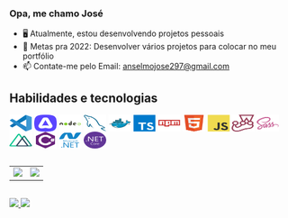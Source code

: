 ### Opa, me chamo José

- 🖥️ Atualmente, estou desenvolvendo projetos pessoais
- 🔨 Metas pra 2022: Desenvolver vários projetos para colocar no meu portfólio
- 📫 Contate-me pelo Email: anselmojose297@gmail.com

## Habilidades e tecnologias

<div style="display: inline_block">
  <img align="center" alt="VS Code" height="30" width="40" src="https://github.com/devicons/devicon/blob/master/icons/vscode/vscode-original.svg" />
  <img align="center" alt="AdonisJS" height="30" width="40" src="https://github.com/devicons/devicon/blob/master/icons/adonisjs/adonisjs-original.svg" />
  <img align="center" alt="NodeJS" height="30" width="40" src="https://github.com/devicons/devicon/blob/master/icons/nodejs/nodejs-original-wordmark.svg" />
  <img align="center" alt="MySQL" height="30" width="40" src="https://github.com/devicons/devicon/blob/master/icons/mysql/mysql-original.svg" />
  <img align="center" alt="Docker" height="30" width="40" src="https://github.com/devicons/devicon/blob/master/icons/docker/docker-original.svg" />
  <img align="center" alt="TS" height="30" width="40" src="https://github.com/devicons/devicon/blob/master/icons/typescript/typescript-original.svg" />
  <img align="center" alt="Npm" height="30" width="40" src="https://github.com/devicons/devicon/blob/master/icons/npm/npm-original-wordmark.svg" />
  <img align="center" alt="HTML5" height="30" width="40" src="https://github.com/devicons/devicon/blob/master/icons/html5/html5-original.svg" />
  <img align="center" alt="JS" height="30" width="40" src="https://github.com/devicons/devicon/blob/master/icons/javascript/javascript-original.svg" />
  <img align="center" alt="Jest" height="30" width="40" src="https://github.com/devicons/devicon/blob/master/icons/jest/jest-plain.svg" />
  <img align="center" alt="Sass" height="30" width="40" src="https://github.com/devicons/devicon/blob/master/icons/sass/sass-original.svg" />
  <img align="center" alt="Nuxt" height="30" width="40" src="https://github.com/devicons/devicon/blob/master/icons/nuxtjs/nuxtjs-original.svg" />
  <img align="center" alt="C#" height="30" width="40" src="https://github.com/devicons/devicon/blob/master/icons/csharp/csharp-plain.svg" />
  <img align="center" alt="C#" height="30" width="40" src="https://github.com/devicons/devicon/blob/master/icons/dot-net/dot-net-plain-wordmark.svg" />
  <img align="center" alt="C#" height="30" width="40" src="https://github.com/devicons/devicon/blob/master/icons/dotnetcore/dotnetcore-original.svg" />
</div>

<br />

<table>
  <tr>
    <td align="center" style="padding=0;width=50%;">
      <img height="180em" src="https://github-readme-stats.vercel.app/api?username=jose13162&show_icons=true&theme=dracula&include_all_commits=true&count_private=true" />
    </td>
    <td align="center" style="padding=0;width=50%;">
       <img height="180em" src="https://github-readme-stats.vercel.app/api/top-langs?username=jose13162&langs_count=8&layout=compact&theme=dracula" />
    </td>
  </tr>
</table>

<br />

<div>
  <a href="https://www.instagram.com/zezin_627" target="__blank">
    <img src="https://img.shields.io/badge/Instagram-E4405F?style=for-the-badge&logo=instagram&logoColor=white" />
  </a>

  <a href="https://api.whatsapp.com/send?phone=5587999399425" target="__blank">
    <img src="https://img.shields.io/badge/WhatsApp-25D366?style=for-the-badge&logo=whatsapp&logoColor=white" />
  </a>
</div>
